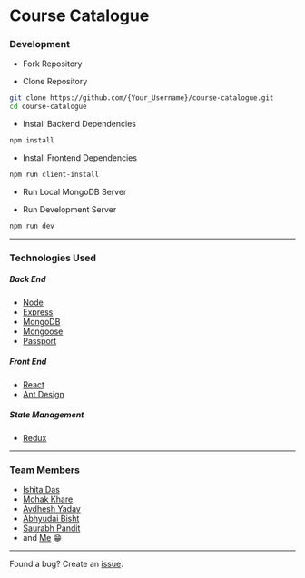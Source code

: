 # Course Catalogue

### Development

-   Fork Repository

-   Clone Repository

```sh
git clone https://github.com/{Your_Username}/course-catalogue.git
cd course-catalogue
```

-   Install Backend Dependencies

```sh
npm install
```

-   Install Frontend Dependencies

```sh
npm run client-install
```

-   Run Local MongoDB Server

-   Run Development Server

```sh
npm run dev
```

---

### Technologies Used

##### Back End

-   [Node](https://nodejs.org)
-   [Express](http://expressjs.com)
-   [MongoDB](http://mongodb.com)
-   [Mongoose](http://mongoosejs.com)
-   [Passport](http://www.passportjs.org/)

##### Front End

-   [React](https://reactjs.org)
-   [Ant Design](https://ant.design)

##### State Management

-   [Redux](https://redux.js.org)

---

### Team Members

-   [Ishita Das](https://github.com/ishita27)
-   [Mohak Khare](https://github.com/violentdelight)
-   [Avdhesh Yadav](https://github.com/avi-spc)
-   [Abhyudai Bisht](https://github.com/Midnight-28)
-   [Saurabh Pandit](https://github.com/sp427661)
-   and [Me](https://github.com/PiyushPawar17) :grin:

---

Found a bug? Create an [issue](https://github.com/PiyushPawar17/course-catalogue/issues).
